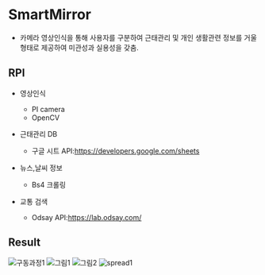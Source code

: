 # SmartMirror
  - 카메라 영상인식을 통해 사용자를 구분하여 근태관리 및 개인 생활관련 정보를 거울 형태로 제공하여
  미관성과 실용성을 갖춤.
## RPI
  - 영상인식
    - PI camera
    - OpenCV
    
  - 근태관리 DB
    - 구글 시트 API:https://developers.google.com/sheets
    
  - 뉴스,날씨 정보
    - Bs4 크롤링
    
  - 교통 검색
    - Odsay API:https://lab.odsay.com/
## Result
  ![구동과정1](https://user-images.githubusercontent.com/48232366/102619723-3d009600-4180-11eb-8eaa-e1bc73ea4bc6.jpg)
  ![그림1](https://user-images.githubusercontent.com/48232366/102619542-f7dc6400-417f-11eb-9710-b42962c73fbe.png)
  ![그림2](https://user-images.githubusercontent.com/48232366/102619800-5dc8eb80-4180-11eb-8f33-dfb5377888db.png)
  ![spread1](https://user-images.githubusercontent.com/48232366/102619978-a2548700-4180-11eb-83c7-2b13189476bd.JPG)
